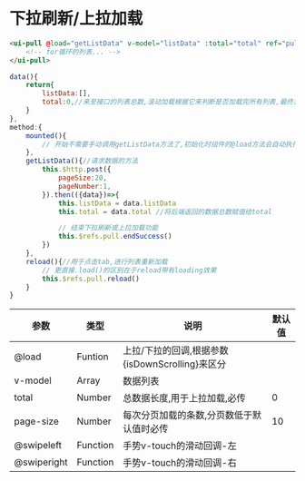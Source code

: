 # 下拉刷新/上拉加载

```html
<ui-pull @load="getListData" v-model="listData" :total="total" ref="pull">
    <!-- for循环的列表... -->
</ui-pull>
```

```js
data(){
    return{
        listData:[],
        total:0,//来至接口的列表总数,滚动加载根据它来判断是否加载完所有列表,最终显示 END 标示
    }
},
method:{
    mounted(){
        // 开始不需要手动调用getListData方法了,初始化时组件的@load方法会自动执行
    },
    getListData(){//请求数据的方法
        this.$http.post({
            pageSize:20,
            pageNumber:1,
        }).then(({data})=>{
            this.listData = data.listData
            this.total = data.total //将后端返回的数据总数赋值给total

            // 结束下拉刷新或上拉加载功能
            this.$refs.pull.endSuccess()
        })
    },
    reload(){//用于点击tab,进行列表重新加载
        // 更直接.load()的区别在于reload带有loading效果
        this.$refs.pull.reload()
    }
}
```

参数        |      类型       |      说明                                               | 默认值
------------|-----------------|---------------------------------------------------------|---------
@load       |    Funtion      |   上拉/下拉的回调,根据参数{isDownScrolling}来区分       |
v-model     |    Array        |   数据列表                                              |
total       |    Number       |   总数据长度,用于上拉加载,必传                          |   0
page-size   |    Number       |   每次分页加载的条数,分页数低于默认值时必传             |  10
@swipeleft  |    Function     |   手势v-touch的滑动回调-左                              |  
@swiperight |    Function     |   手势v-touch的滑动回调-右                              |  
